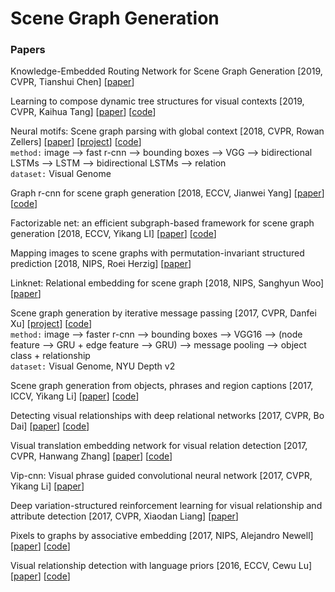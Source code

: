 # Scene Graph Generation

### Papers

Knowledge-Embedded Routing Network for Scene Graph Generation \[2019, CVPR, Tianshui Chen\] \[[paper](http://openaccess.thecvf.com/content_CVPR_2019/papers/Chen_Knowledge-Embedded_Routing_Network_for_Scene_Graph_Generation_CVPR_2019_paper.pdf)\]

Learning to compose dynamic tree structures for visual contexts \[2019, CVPR, Kaihua Tang\] \[[paper](http://openaccess.thecvf.com/content_CVPR_2019/papers/Tang_Learning_to_Compose_Dynamic_Tree_Structures_for_Visual_Contexts_CVPR_2019_paper.pdf)\] \[[code](https://github.com/KaihuaTang/VCTree-Scene-Graph-Generation)\]

Neural motifs: Scene graph parsing with global context \[2018, CVPR, Rowan Zellers\] \[[paper](http://openaccess.thecvf.com/content_cvpr_2018/papers/Zellers_Neural_Motifs_Scene_CVPR_2018_paper.pdf)\] \[[project](https://rowanzellers.com/neuralmotifs/)\] \[[code](https://github.com/rowanz/neural-motifs)\]<br/>
`method:` image --> fast r-cnn --> bounding boxes --> VGG --> bidirectional LSTMs --> LSTM --> bidirectional LSTMs --> relation<br/>
`dataset:` Visual Genome

Graph r-cnn for scene graph generation \[2018, ECCV, Jianwei Yang\] \[[paper](http://openaccess.thecvf.com/content_ECCV_2018/papers/Jianwei_Yang_Graph_R-CNN_for_ECCV_2018_paper.pdf)\] \[[code](https://github.com/jwyang/graph-rcnn.pytorch)\]

Factorizable net: an efficient subgraph-based framework for scene graph generation \[2018, ECCV, Yikang LI\] \[[paper](http://openaccess.thecvf.com/content_ECCV_2018/papers/Yikang_LI_Factorizable_Net_An_ECCV_2018_paper.pdf)\] \[[code](https://github.com/yikang-li/FactorizableNet)\]

Mapping images to scene graphs with permutation-invariant structured prediction \[2018, NIPS, Roei Herzig\] \[[paper](https://papers.nips.cc/paper/7951-mapping-images-to-scene-graphs-with-permutation-invariant-structured-prediction.pdf)\]

Linknet: Relational embedding for scene graph \[2018, NIPS, Sanghyun Woo\] \[[paper](https://papers.nips.cc/paper/7337-linknet-relational-embedding-for-scene-graph.pdf)\]

Scene graph generation by iterative message passing \[2017, CVPR, Danfei Xu\] \[[project](https://cs.stanford.edu/~danfei/scene-graph/)\] \[[code](https://github.com/danfeiX/scene-graph-TF-release)\]<br/>
`method:` image --> faster r-cnn --> bounding boxes --> VGG16 --> (node feature --> GRU + edge feature --> GRU) --> message pooling --> object class + relationship<br/>
`dataset:` Visual Genome, NYU Depth v2

Scene graph generation from objects, phrases and region captions \[2017, ICCV, Yikang Li\] \[[paper](http://openaccess.thecvf.com/content_ICCV_2017/papers/Li_Scene_Graph_Generation_ICCV_2017_paper.pdf)\] \[[code](https://github.com/yikang-li/MSDN)\]

Detecting visual relationships with deep relational networks \[2017, CVPR, Bo Dai\] \[[paper](http://openaccess.thecvf.com/content_cvpr_2017/papers/Dai_Detecting_Visual_Relationships_CVPR_2017_paper.pdf)\] \[[code](https://github.com/doubledaibo/drnet_cvpr2017)\]

Visual translation embedding network for visual relation detection \[2017, CVPR, Hanwang Zhang\] \[[paper](http://openaccess.thecvf.com/content_cvpr_2017/papers/Zhang_Visual_Translation_Embedding_CVPR_2017_paper.pdf)\] \[[code](https://github.com/zawlin/cvpr17_vtranse)\]

Vip-cnn: Visual phrase guided convolutional neural network \[2017, CVPR, Yikang Li\] \[[paper](http://openaccess.thecvf.com/content_cvpr_2017/papers/Li_ViP-CNN_Visual_Phrase_CVPR_2017_paper.pdf)\]

Deep variation-structured reinforcement learning for visual relationship and attribute detection \[2017, CVPR, Xiaodan Liang\] \[[paper](http://openaccess.thecvf.com/content_cvpr_2017/papers/Liang_Deep_Variation-Structured_Reinforcement_CVPR_2017_paper.pdf)\]

Pixels to graphs by associative embedding \[2017, NIPS, Alejandro Newell\] \[[paper](http://papers.nips.cc/paper/6812-pixels-to-graphs-by-associative-embedding.pdf)\] \[[code](https://github.com/princeton-vl/px2graph)\]

Visual relationship detection with language priors \[2016, ECCV, Cewu Lu\] \[[paper](https://www-cs.stanford.edu/people/ranjaykrishna/vrd/vrd.pdf)\] \[[code](https://github.com/Prof-Lu-Cewu/Visual-Relationship-Detection)\]



